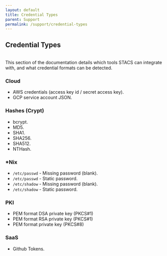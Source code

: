 ```yaml
---
layout: default
title: Credential Types
parent: Support
permalink: /support/credential-types
---
```


## Credential Types
<br />
This section of the documentation details which tools STACS can integrate with, and what
credential formats can be detected.

### Cloud

* AWS credentials (access key id / secret access key).
* GCP service account JSON.

### Hashes (Crypt)

* bcrypt.
* MD5.
* SHA1.
* SHA256.
* SHA512.
* NTHash.
 
### *Nix

* `/etc/passwd` - Missing password (blank).
* `/etc/passwd` - Static password.
* `/etc/shadow` - Missing password (blank).
* `/etc/shadow` - Static password.

### PKI

* PEM format DSA private key (PKCS#1)
* PEM format RSA private key (PKCS#1)
* PEM format private key (PKCS#8)

### SaaS

* Github Tokens.


